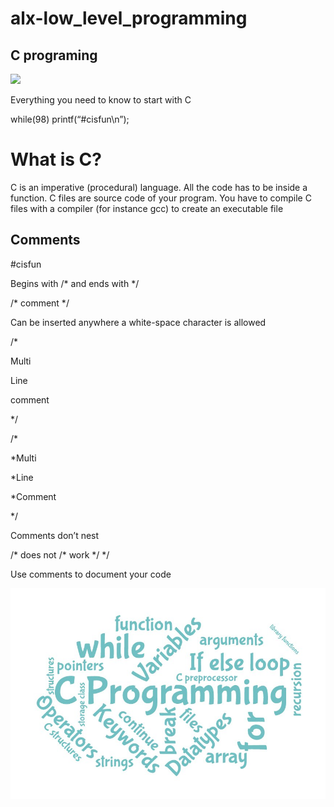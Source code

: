 # alx-low_level_programming
## C programing 




![](alx-low_level_programming/IMG_20230112_070555_407.jpg)



<p>
Everything you need to 
know to start with C

while(98) printf(“#cisfun\n”);
</p>

# What is C?
<p>
C is an imperative (procedural) language. 
All the code has to be inside a function.
C files are source code of your program.
You have to compile C files with a compiler (for instance gcc) to create an 
executable file
</p>

## Comments
#cisfun
<p>
Begins with /* and ends with */

 /* comment */

Can be inserted anywhere a white-space character
is allowed


/*
    
Multi
    
Line
    
comment

*/


 
/*
  
*Multi
  
*Line
  
*Comment
  
*/


Comments don’t nest

   
/* does not /* work */ */

Use comments to document your code
</p>

![](/Images/IMG_20230112_064825_192.jpg)

